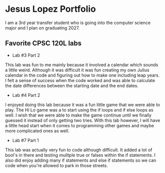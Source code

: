 
# Jesus Lopez Portfolio

I am a 3rd year transfer student who is going into the computer science major and I plan on graduating 2027.


## Favorite CPSC 120L labs

* Lab #3 Part 2


This lab was fun to me mainly because it involved a calendar which sounds a little weird. Although it was
difficult it was fun creating my own Julius calendar in the code and figuring out how to make one including
leap years. I felt a sense of success when the code worked and was able to calculate the date differences
between the starting date and the end dates.

* Lab #4 Part 2


I enjoyed doing this lab because it was a fun little game that we were able to play. The Hi Lo game was a
to start using the if loops and if else loops as well. I wish that we were able to make the game continue
until we finally guessed it instead of only getting two tries. With this lab however, I will have a
little head start when it comes to programming other games and maybe more complicated ones as well.

* Lab #7 Part 1


This lab was actually very fun to code although difficult. It added a lot of bool's in there and testing
mulitple true or falses within the if statements. I also did enjoy adding many if statements and else
if statements so we can code when you're allowed to park in those streets.